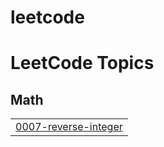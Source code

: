 # leetcode
<!---LeetCode Topics Start-->
# LeetCode Topics
## Math
|  |
| ------- |
| [0007-reverse-integer](https://github.com/DHARANIDHARAN2005/leetcode/tree/master/0007-reverse-integer) |
<!---LeetCode Topics End-->
